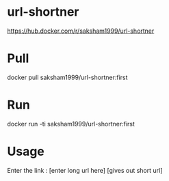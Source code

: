 # url-shortner

https://hub.docker.com/r/saksham1999/url-shortner

# Pull
docker pull saksham1999/url-shortner:first 

# Run
docker run -ti saksham1999/url-shortner:first 

# Usage
Enter the link : [enter long url here]
[gives out short url]
